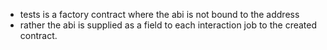 * tests is a factory contract where the abi is not bound to the address
* rather the abi is supplied as a field to each interaction job to the created contract.
